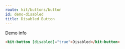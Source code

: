 ```yaml
---
route: kit/buttons/button
id: demo-disabled
title: Disabled Button
---
```


Demo info

```html
<kit-button [disabled]="true">Disabled</kit-button>
```
